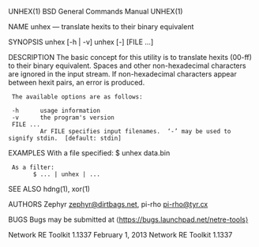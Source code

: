 UNHEX(1)                                                    BSD General Commands Manual                                                   UNHEX(1)

NAME
     unhex — translate hexits to their binary equivalent

SYNOPSIS
     unhex [-h | -v]
     unhex [-] [FILE ...]

DESCRIPTION
     The basic concept for this utility is to translate hexits (00-ff) to their binary equivalent. Spaces and other non-hexadecimal characters are
     ignored in the input stream. If non-hexadecimal characters appear between hexit pairs, an error is produced.

     The available options are as follows:

     -h      usage information
     -v      the program's version
     FILE ...
             Ar FILE specifies input filenames.  ‘-’ may be used to signify stdin.  [default: stdin]

EXAMPLES
     With a file specified:
           $ unhex data.bin

     As a filter:
           $ ... | unhex | ...

SEE ALSO
     hdng(1), xor(1)

AUTHORS
     Zephyr <zephyr@dirtbags.net>,
     pi-rho <pi-rho@tyr.cx>

BUGS
     Bugs may be submitted at ⟨https://bugs.launchpad.net/netre-tools⟩

Network RE Toolkit 1.1337                                        February 1, 2013                                        Network RE Toolkit 1.1337
